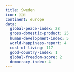 ```yaml
---
title: Sweden
icon: 🇸🇪
continent: europe
data:
  global-peace-index: 28
  gross-domestic-product: 25
  human-development-index: 5
  world-happiness-report: 4
  cost-of-living: 117
  good-country-index: 1
  global-freedom-score: 2
  democracy-index: 4
---
```

